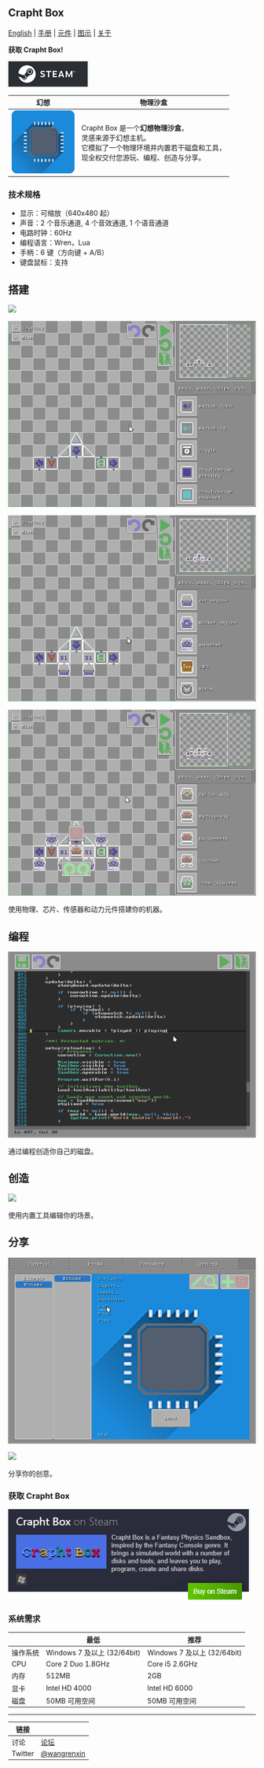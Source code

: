 <head>
<link rel="shortcut icon" type="image/x-icon" href="favicon.ico">
</head>

## Crapht Box

[English](https://paladin-t.github.io/crft/) |
[手册](https://paladin-t.github.io/crft/docs/manual_cn) |
[元件](https://paladin-t.github.io/crft/docs/elements_cn) |
[图示](https://paladin-t.github.io/crft/docs/slides_cn) |
[关于](https://paladin-t.github.io/crft/pages/about_cn)

**获取 Crapht Box!**

[![Steam 上的 Crapht Box](pages/imgs/steam.png)](https://store.steampowered.com/app/1227090/)

| 幻想 | 物理沙盒 |
|----|----|
| <img src="pages/imgs/app.png" width="128"> | Crapht Box 是一个**幻想物理沙盒**， <br /> 灵感来源于幻想主机。 <br /> 它模拟了一个物理环境并内置若干磁盘和工具， <br /> 现全权交付您游玩、编程、创造与分享。 |

### 技术规格

* 显示：可缩放（640x480 起）
* 声音：2 个音乐通道, 4 个音效通道, 1 个语音通道
* 电路时钟：60Hz
* 编程语言：Wren，Lua
* 手柄：6 键（方向键 + A/B）
* 键盘鼠标：支持

## 搭建

![](pages/imgs/crafting0.gif)

![](pages/imgs/crafting1.gif)

![](pages/imgs/crafting2.gif)

![](pages/imgs/crafting3.gif)

使用物理、芯片、传感器和动力元件搭建你的机器。

## 编程

![](pages/imgs/programming0.png)

通过编程创造你自己的磁盘。

## 创造

![](pages/imgs/creating0.gif)

使用内置工具编辑你的场景。

## 分享

![](pages/imgs/sharing0.png)

![](pages/imgs/sharing1.gif)

分享你的创意。

### 获取 Crapht Box

[![Steam 上的 Crapht Box](pages/imgs/on_steam.png)](https://store.steampowered.com/app/1227090/)

### 系统需求

| | 最低 | 推荐 |
|----|----|----|
| 操作系统 | Windows 7 及以上 (32/64bit) | Windows 7 及以上 (32/64bit) |
| CPU | Core 2 Duo 1.8GHz | Core i5 2.6GHz |
| 内存 | 512MB | 2GB |
| 显卡 | Intel HD 4000 | Intel HD 6000 |
| 磁盘 | 50MB 可用空间 | 50MB 可用空间 |

<hr>

| 链接 | |
|----|----|
| 讨论 | [论坛](https://steamcommunity.com/app/1227090/discussions/) |
| Twitter | [@wangrenxin](https://twitter.com/wangrenxin) |
